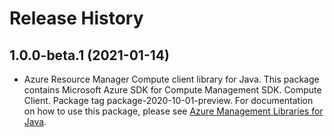 # Release History

## 1.0.0-beta.1 (2021-01-14)

- Azure Resource Manager Compute client library for Java. This package contains Microsoft Azure SDK for Compute Management SDK. Compute Client. Package tag package-2020-10-01-preview. For documentation on how to use this package, please see [Azure Management Libraries for Java](https://aka.ms/azsdk/java/mgmt).